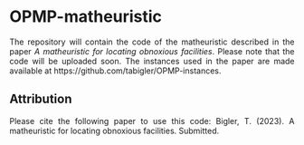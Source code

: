 # OPMP-matheuristic

<p align="justify">
The repository will contain the code of the matheuristic described in the paper <i>A matheuristic for locating obnoxious facilities</i>. Please note that the code will be uploaded soon. The instances used in the paper are made available at https://github.com/tabigler/OPMP-instances.
</p>

## Attribution

<p align="justify">
Please cite the following paper to use this code: Bigler, T. (2023). A matheuristic for locating obnoxious facilities. Submitted.
</p>
